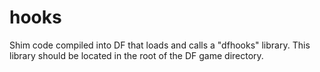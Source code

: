 # hooks
Shim code compiled into DF that loads and calls a "dfhooks" library. This
library should be located in the root of the DF game directory.
